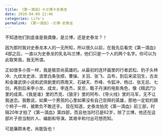 ```yaml
---
title: 《第一滴血》＃兰博＃史泰龙
date: 2010-04-09 12:46
categories: Life's
permalink: 《第一滴血》-兰博-史泰龙
---
```


不知道他们到底谁是我偶像，是兰博，还是史泰龙？！

因为那时我对史泰龙本人的一无所知，所以很久以前，在我先后看完《第一滴血》4部之后，一直以为史泰龙的乳名叫兰博，他们只是一个人的两个名字。你可以为此取笑我，我无所谓。

正如很多小孩一样，我是极崇尚英雄的。从最初的连环画里的行者武松、豹子头林冲、九纹龙史进、浪里白条张顺，曹操、关羽、张飞、吕布，到后来梁羽生，古龙和金庸武侠小说和武侠剧里的燕南天、石破天、乔峰、令狐冲、杨过、张无忌、七剑，再到后来李小龙、成龙，李连杰，吴京，甄子丹演的电影角色，像《精武门》里的成真、《我是谁》里的杰克、《狼牙》里的阿布、《导火线》里的马军，无不让我迷恋。我敢说，如果一个男孩的心里如果没有自己崇拜的英雄，那他一定软的跟个柿子一样，被欺负不敢还手。
现在知道，史泰龙拍完《第一滴血》前三部，时隔20年才拍了《第一滴血》第四部，而且他当时已是62岁，除了兰博，他还在这部片子担当制片人、编剧和导演。其艰辛和付出可想而知。

可是廉颇未老，尚能饭也！
